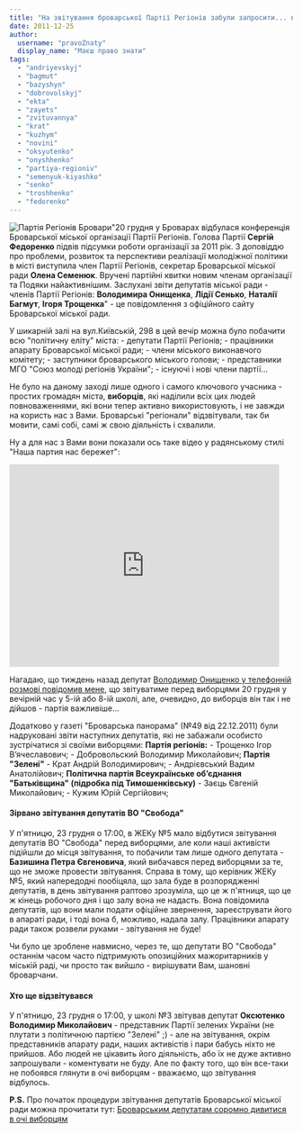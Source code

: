 ```yaml
---
title: "На звітування броварської Партії Регіонів забули запросити... виборців!"
date: 2011-12-25
author: 
  username: "pravoZnaty"
  display_name: "Маєш право знати"
tags: 
  - "andriyevskyj"
  - "bagmut"
  - "bazyshyn"
  - "dobrovolskyj"
  - "ekta"
  - "zayets"
  - "zvituvannya"
  - "krat"
  - "kuzhym"
  - "novini"
  - "oksyutenko"
  - "onyshhenko"
  - "partiya-regioniv"
  - "semenyuk-kiyashko"
  - "senko"
  - "troshhenko"
  - "fedorenko"
---
```


![](https://mpz.brovary.org/wp-content/uploads/2011/12/Партія-Регіонів-Бровари.jpg "Партія Регіонів Бровари")"20 грудня у Броварах відбулася конференція Броварської міської організації Партії Регіонів. Голова Партії **Сергій Федоренко** підвів підсумки роботи організації за 2011 рік. З доповіддю про проблеми, розвиток та перспективи реалізації молодіжної політики в місті виступила член Партії Регіонів, секретар Броварської міської ради **Олена Семенюк**. Вручені партійні квитки новим членам <!--more-->організації та Подяки найактивнішим. Заслухані звіти депутатів міської ради - членів Партії Регіонів: **Володимира Онищенка**, **Лідії Сенько**, **Наталії Багмут**, **Ігоря Трощенка**" - це повідомлення з офіційного сайту Броварської міської ради.

У шикарній залі на вул.Київській, 298 в цей вечір можна було побачити всю "політичну еліту" міста: - депутати Партії Регіонів; - працівники апарату Броварської міської ради; - члени міського виконавчого комітету; - заступники броварського міського голови; - представники МГО "Союз молоді регіонів України"; - існуючі і нові члени партії...

Не було на даному заході лише одного і самого ключового учасника - простих громадян міста, **виборців**, які наділили всіх цих людей повноваженнями, які вони тепер активно використовують, і не завжди на користь нас з Вами. Броварські "регіонали" відзвітували, так би мовити, самі собі, самі ж свою діяльність і схвалили.

Ну а для нас з Вами вони показали ось таке відео у радянському стилі "Наша партия нас бережет":

<iframe width="480" height="360" src="http://www.youtube.com/embed/44rAT5GvAGU" frameborder="0" allowfullscreen></iframe>

Нагадаю, що тиждень назад депутат [Володимир Онищенко у телефонній розмові повідомив мене](https://mpz.brovary.org/novini/deputat-onischenko-zaproshue-na-zvituvanna-lishe-svoih-viborciv/ "Депутат Онищенко запрошує на звітування лише своїх виборців"), що звітуватиме перед виборцями 20 грудня у вечірній час у 5-ій або 8-ій школі, але, очевидно, до виборців він так і не дійшов - партія важливіше...

Додатково у газеті "Броварська панорама" (№49 від 22.12.2011) були надруковані звіти наступних депутатів, які не забажали особисто зустрічатися зі своїми виборцями: **Партія регіонів:** - Трощенко Ігор В’ячеславович; - Добровольский Володимир Миколайович; **Партія "Зелені"** - Крат Андрій Володимирович; - Андрієвський Вадим Анатолійович; **Політична партія Всеукраїнське об’єднання "Батьківщина" (підробка під Тимошенківську)** - Заєць Євгеній Миколайович; - Кужим Юрій Сергійович;

#### Зірвано звітування депутатів ВО "Свобода"

У п'ятницю, 23 грудня о 17:00, в ЖЕКу №5 мало відбутися звітування депутатів ВО "Свобода" перед виборцями, але коли наші активісти підійшли до місця звітування, то побачили там лише одного депутата - **Базишина Петра Євгеновича**, який вибачався перед виборцями за те, що не зможе провести звітування. Справа в тому, що керівник ЖЕКу №5, який напередодні пообіцяла, що зала буде в розпорядженні депутатів, в день звітування раптово зрозуміла, що це ж п'ятниця, що це ж кінець робочого дня і що залу вона не надасть. Вона повідомила депутатів, що вони мали подати офіційне звернення, зареєструвати його в апараті ради, і тоді вона б, можливо, надала залу. Працівники апарату ради також розвели руками - звітування не буде!

Чи було це зроблене навмисно, через те, що депутати ВО "Свобода" останнім часом часто підтримують опозиційних мажоритарників у міській раді, чи просто так вийшло - вирішувати Вам, шановні броварчани.

#### Хто ще відзвітувався

У п'ятницю, 23 грудня о 17:00, у школі №3 звітував депутат **Оксютенко Володимир Миколайович** - представник Партії зелених України (не плутати з політичною партією "Зелені" ;) - але на звітування, окрім представників апарату ради, наших активістів і пари бабусь ніхто не прийшов. Або людей не цікавить його діяльність, або їх не дуже активно запрошували - коментувати не буду. Але по факту того, що він все-таки не побоявся глянути в очі виборцям - вважаємо, що звітування відбулось.

**P.S.** Про початок процедури звітування депутатів Броварської міської ради можна прочитати тут: [Броварським депутатам соромно дивитися в очі виборцям](https://mpz.brovary.org/novini/brovarskim-deputatam-soromno-divitisa-v-oci-viborcam/ "Броварським депутатам соромно дивитися в очі виборцям?")
